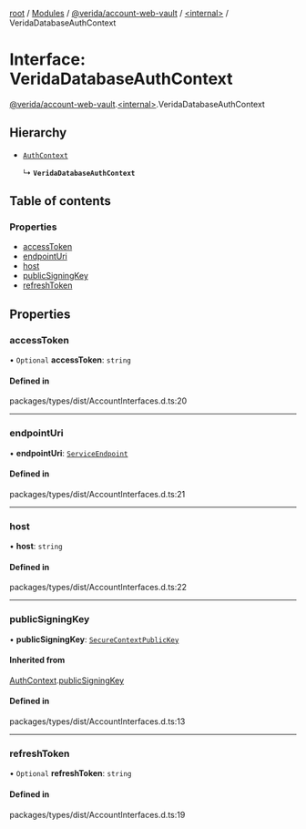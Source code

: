 [root](../README.md) / [Modules](../modules.md) / [@verida/account-web-vault](../modules/verida_account_web_vault.md) / [<internal\>](../modules/verida_account_web_vault._internal_.md) / VeridaDatabaseAuthContext

# Interface: VeridaDatabaseAuthContext

[@verida/account-web-vault](../modules/verida_account_web_vault.md).[<internal\>](../modules/verida_account_web_vault._internal_.md).VeridaDatabaseAuthContext

## Hierarchy

- [`AuthContext`](verida_account_web_vault._internal_.AuthContext.md)

  ↳ **`VeridaDatabaseAuthContext`**

## Table of contents

### Properties

- [accessToken](verida_account_web_vault._internal_.VeridaDatabaseAuthContext.md#accesstoken)
- [endpointUri](verida_account_web_vault._internal_.VeridaDatabaseAuthContext.md#endpointuri)
- [host](verida_account_web_vault._internal_.VeridaDatabaseAuthContext.md#host)
- [publicSigningKey](verida_account_web_vault._internal_.VeridaDatabaseAuthContext.md#publicsigningkey)
- [refreshToken](verida_account_web_vault._internal_.VeridaDatabaseAuthContext.md#refreshtoken)

## Properties

### accessToken

• `Optional` **accessToken**: `string`

#### Defined in

packages/types/dist/AccountInterfaces.d.ts:20

___

### endpointUri

• **endpointUri**: [`ServiceEndpoint`](../modules/verida_account_web_vault._internal_.md#serviceendpoint)

#### Defined in

packages/types/dist/AccountInterfaces.d.ts:21

___

### host

• **host**: `string`

#### Defined in

packages/types/dist/AccountInterfaces.d.ts:22

___

### publicSigningKey

• **publicSigningKey**: [`SecureContextPublicKey`](verida_account_web_vault._internal_.SecureContextPublicKey.md)

#### Inherited from

[AuthContext](verida_account_web_vault._internal_.AuthContext.md).[publicSigningKey](verida_account_web_vault._internal_.AuthContext.md#publicsigningkey)

#### Defined in

packages/types/dist/AccountInterfaces.d.ts:13

___

### refreshToken

• `Optional` **refreshToken**: `string`

#### Defined in

packages/types/dist/AccountInterfaces.d.ts:19
